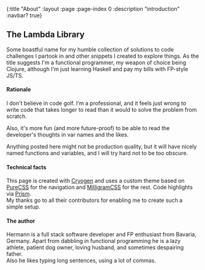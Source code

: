 {:title "About"
 :layout :page
 :page-index 0
 :description "introduction"
 :navbar? true}
 
## The Lambda Library

Some boastful name for my humble collection of solutions to code challenges I partook
in and other snippets I created to explore things. As the title suggests I'm a functional
programmer, my weapon of choice being Clojure, although I'm just learning Haskell and
pay my bills with FP-style JS/TS.

#### Rationale

I don't believe in code golf. I'm a professional, and it feels just wrong to write
code that takes longer to read than it would to solve the problem from scratch.

Also, it's more fun (and more future-proof) to be able to read the developer's thoughts
in var names and the likes.

Anything posted here might not be production quality, but it will have nicely named 
functions and variables, and I will try hard not to be too obscure.

#### Technical facts

This page is created with [Cryogen](https://cryogenweb.org) and uses a custom theme based
on [PureCSS](https://purecss.io) for the navigation and [MilligramCSS](https://milligram.io/)
for the rest. Code highlights via [Prism](https://prismjs.com).  
My thanks go to all their contributors for enabling me to create such a simple setup.

#### The author

Hermann is a full stack software developer and FP enthusiast from Bavaria, Germany. Apart from
dabbling in functional programming he is a lazy athlete, patient dog owner, loving husband, and
sometimes despairing father.  
Also he likes typing long sentences, using a lot of commas.
